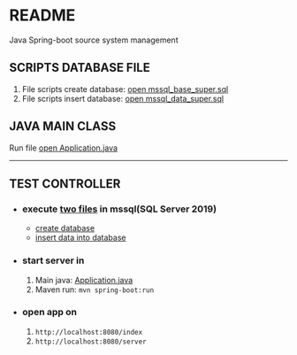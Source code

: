 # README
Java Spring-boot source system management

## SCRIPTS DATABASE FILE
1. File scripts create database: [open mssql_base_super.sql](assets/mssql_base_super.sql)<br>
2. File scripts insert database: [open mssql_data_super.sql](assets/mssql_data_super.sql)

## JAVA MAIN CLASS
Run file [open Application.java](src/main/java/courage/Application.java#L9)
<hr>

## TEST CONTROLLER
<ul>
   <li>
      <h3>execute <a href="assets">two files</a> in mssql(SQL Server 2019)</h3>
      <ul>
         <li><a href="assets/mssql_base_super.sql">create database</a></li>
         <li><a href="assets/mssql_data_super.sql">insert data into database</a></li>
      </ul>
   </li>
   <li>
      <h3>start server in</h3>
      <ol>
         <li>Main java: <a href="src/main/java/courage/Application.java#L9">Application.java</a></li>
         <li>Maven run: <code>mvn spring-boot:run</code></li>
      </ol>
   </li>
   <li>
      <h3>open app on</h3>
      <ol>
         <li><code>http://localhost:8080/index</code></li>
         <li><code>http://localhost:8080/server</code></li>
      </ol>
   </li>
</ul>
